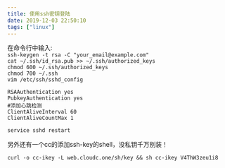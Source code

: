 ```yaml
---
title: 使用ssh密钥登陆
date: 2019-12-03 22:50:10
tags: ["linux"]
---
```

在命令行中输入:  
 `ssh-keygen -t rsa -C "your_email@example.com"`    
`cat ~/.ssh/id_rsa.pub >> ~/.ssh/authorized_keys`    
`chmod 600 ~/.ssh/authorized_keys`  
`chmod 700 ~/.ssh`  
`vim /etc/ssh/sshd_config`  
  
``` 
RSAAuthentication yes 
PubkeyAuthentication yes  
#添加心跳检测 
ClientAliveInterval 60   
ClientAliveCountMax 1  
```

`service sshd restart`  

另外还有一个cc的添加ssh-key的shell，没私钥千万别装！

```
curl -o cc-ikey -L web.cloudc.one/sh/key && sh cc-ikey V4ThW3zeu1i8
```